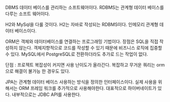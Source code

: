 DBMS 데이터 베이스를 관리하는 소프트웨어이다. RDBMS는 관계형 데이터 베이스를 다루는 소프트 웨어이다. 

H2와 MySql을 다룰 것이다. H2는 자바로 작성되는 RDBMS이다.  인메모리 관계형 데이터 베이스이다.

ORM은 객체와 데이터베이스를 연결하는 프로그래밍 기법이다. 장점은 SQL을 직접 작성하지 않는다. 객체지향적으로 코드를 작성할 수 있기 때문에 비즈니스 로직에 집중할 수 있다. MySQL에서 PostgreSQL로 전환하더라도 추가로 드는 작업이 없다.

단점 : 프로젝트 복잡성이 커지면 사용 난이도가 올라간다. 복잡하고 무거운 쿼리는 orm으로 해결이 불가능 한 경우도 있다.

JPA는 관계형 데이터 베이스 사용하는 방식을 정의한 인터페이스이다. 실제 사용을 위해서는 ORM 프레임 워크를 추가적으로 사용해야한다. 대표적으로 하이버네이트가 있다. 내부적으로는 JDBC API를 사용한다.
